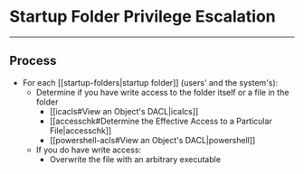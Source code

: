 # Startup Folder Privilege Escalation

---

## Process

- For each [[startup-folders|startup folder]] (users' and the system's):
	- Determine if you have write access to the folder itself or a file in the folder
		- [[icacls#View an Object's DACL|icalcs]]
		- [[accesschk#Determine the Effective Access to a Particular File|accesschk]]
		- [[powershell-acls#View an Object's DACL|powershell]]
	- If you do have write access:
		- Overwrite the file with an arbitrary executable
